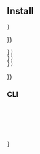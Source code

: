 
## Install











    }
  })











    })
    })
    })
  })

### CLI



```






```










    }





```
```
